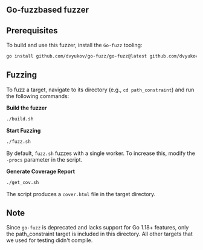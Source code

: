 ## Go-fuzzbased fuzzer

## Prerequisites
To build and use this fuzzer, install the `Go-fuzz` tooling:
```bash
go install github.com/dvyukov/go-fuzz/go-fuzz@latest github.com/dvyukov/go-fuzz/go-fuzz-build@latest
```

## Fuzzing
To fuzz a target, navigate to its directory (e.g., `cd path_constraint`) and run the following commands:

**Build the fuzzer**

```bash
./build.sh
```

**Start Fuzzing**

```bash
./fuzz.sh
```
By default, `fuzz.sh` fuzzes with a single worker. To increase this, modify the `-procs` parameter in the script.

**Generate Coverage Report**

```bash
./get_cov.sh
```
The script produces a `cover.html` file in the target directory.


## Note
Since `go-fuzz` is deprecated and lacks support for Go 1.18+ features, only the path_constraint target is included in this directory. All other targets that we used for testing didn't compile.
